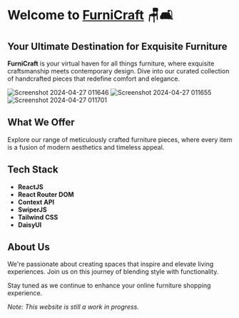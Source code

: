 # Welcome to [FurniCraft](https://github.com/CocoShesh/Ecommerce) 🪑🛋️

## Your Ultimate Destination for Exquisite Furniture

**FurniCraft** is your virtual haven for all things furniture, where exquisite craftsmanship meets contemporary design. Dive into our curated collection of handcrafted pieces that redefine comfort and elegance.

![Screenshot 2024-04-27 011646](https://github.com/CocoShesh/Ecommerce/assets/110368170/dfb1b606-0452-45d6-90d2-95df9c695a48)
![Screenshot 2024-04-27 011655](https://github.com/CocoShesh/Ecommerce/assets/110368170/f56104d8-4a15-418c-99ae-5a7474fea62e)
![Screenshot 2024-04-27 011701](https://github.com/CocoShesh/Ecommerce/assets/110368170/c9aae4d9-a5ec-4a0b-b185-0c323a4f0543)


## What We Offer
Explore our range of meticulously crafted furniture pieces, where every item is a fusion of modern aesthetics and timeless appeal.

## Tech Stack
- **ReactJS**
- **React Router DOM**
- **Context API**
- **SwiperJS**
- **Tailwind CSS**
- **DaisyUI**

## About Us
We're passionate about creating spaces that inspire and elevate living experiences. Join us on this journey of blending style with functionality.

Stay tuned as we continue to enhance your online furniture shopping experience.

*Note: This website is still a work in progress.*
